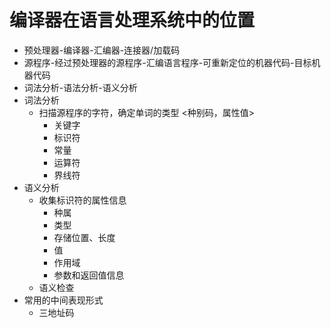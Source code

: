 # 编译器在语言处理系统中的位置
- 预处理器-编译器-汇编器-连接器/加载码
- 源程序-经过预处理器的源程序-汇编语言程序-可重新定位的机器代码-目标机器代码
- 词法分析-语法分析-语义分析
- 词法分析
  - 扫描源程序的字符，确定单词的类型    <种别码，属性值>
    - 关键字
    - 标识符
    - 常量
    - 运算符
    - 界线符 
- 语义分析
  - 收集标识符的属性信息
    - 种属
    - 类型
    - 存储位置、长度
    - 值
    - 作用域
    - 参数和返回值信息
  - 语义检查
- 常用的中间表现形式
  - 三地址码
